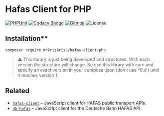 # Hafas Client for PHP

[![PHPUnit](https://github.com/MrKrisKrisu/hafas-client-php/actions/workflows/phpunit.yml/badge.svg)](https://github.com/MrKrisKrisu/hafas-client-php/actions/workflows/phpunit.yml)
[![Codacy Badge](https://app.codacy.com/project/badge/Grade/581efdb930e7487d99edb6cf464ba96d)](https://www.codacy.com/gh/MrKrisKrisu/hafas-client-php/dashboard?utm_source=github.com&amp;utm_medium=referral&amp;utm_content=MrKrisKrisu/hafas-client-php&amp;utm_campaign=Badge_Grade)
[![Gitmoji](https://img.shields.io/badge/gitmoji-%20😜%20😍-FFDD67.svg)](https://gitmoji.dev)
![License](https://img.shields.io/github/license/MrKrisKrisu/hafas-client-php)

## Installation**

```
composer require mrkriskrisu/hafas-client-php
```

> :warning: This library is just being developed and structured. With each version the structure will change. So use this
library with care and specify an exact version in your composer.json (don't use <b>^</b>0.x!) until it reaches version 1.

## Related

- [`hafas-client`](https://github.com/public-transport/hafas-client) – JavaScript client for HAFAS public transport
  APIs.
- [`db-hafas`](https://github.com/public-transport/db-hafas) – JavaScript client for the Deutsche Bahn HAFAS API.
